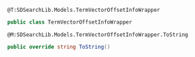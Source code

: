 ```
@T:SDSearchLib.Models.TermVectorOffsetInfoWrapper
```
```csharp
public class TermVectorOffsetInfoWrapper
```
```
@M:SDSearchLib.Models.TermVectorOffsetInfoWrapper.ToString
```
```csharp
public override string ToString()
```
